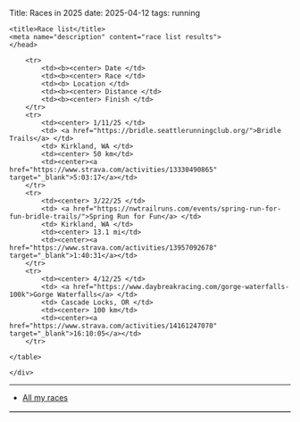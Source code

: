 Title: Races in 2025
date: 2025-04-12
tags: running

<html xmlns="http://www.w3.org/1999/xhtml" xml:lang="en" lang="en">
    <head>

    <title>Race list</title>
    <meta name="description" content="race list results">
    </head>
<body>

<div class="post">
    <div class="entry">
    <table cellpadding=2 border=1 bgcolor=#FFFFFF>

        <tr>
            <td><b><center> Date </td>
            <td><b><center> Race </td>
            <td><b> Location </td>
            <td><b><center> Distance </td>
            <td><b><center> Finish </td>
        </tr>
        <tr>
            <td><center> 1/11/25 </td>
            <td> <a href="https://bridle.seattlerunningclub.org/">Bridle Trails</a> </td>
            <td> Kirkland, WA </td>
            <td><center> 50 km</td>
            <td><center><a href="https://www.strava.com/activities/13330490865" target="_blank">5:03:17</a></td>
        </tr>
        <tr>
            <td><center> 3/22/25 </td>
            <td> <a href="https://nwtrailruns.com/events/spring-run-for-fun-bridle-trails/">Spring Run for Fun</a> </td>
            <td> Kirkland, WA </td>
            <td><center> 13.1 mi</td>
            <td><center><a href="https://www.strava.com/activities/13957092678" target="_blank">1:40:31</a></td>
        </tr>
        <tr>
            <td><center> 4/12/25 </td>
            <td> <a href="https://www.daybreakracing.com/gorge-waterfalls-100k">Gorge Waterfalls</a> </td>
            <td> Cascade Locks, OR </td>
            <td><center> 100 km</td>
            <td><center><a href="https://www.strava.com/activities/14161247070" target="_blank">16:10:05</a></td>
        </tr>

    </table>

    </div>
</div>
<hr/>

</body>
</html>

* [All my races](../running-races.html)
